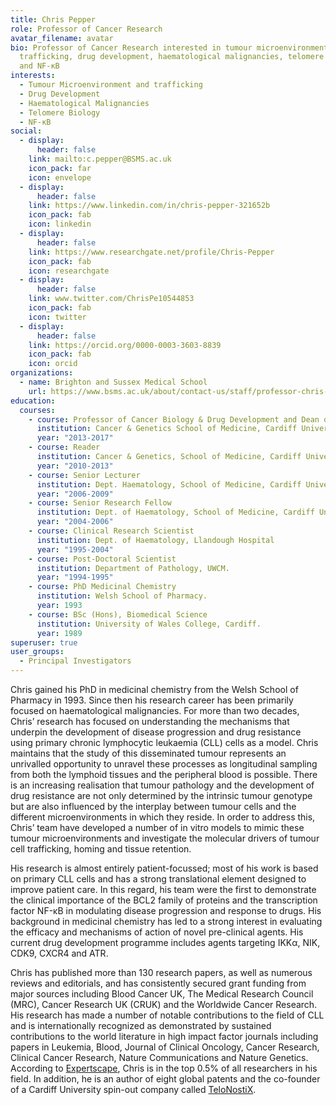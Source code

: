 ```yaml
---
title: Chris Pepper
role: Professor of Cancer Research
avatar_filename: avatar
bio: Professor of Cancer Research interested in tumour microenvironment and
  trafficking, drug development, haematological malignancies, telomere biology
  and NF-κB
interests:
  - Tumour Microenvironment and trafficking
  - Drug Development
  - Haematological Malignancies
  - Telomere Biology
  - NF-κB
social:
  - display:
      header: false
    link: mailto:c.pepper@BSMS.ac.uk
    icon_pack: far
    icon: envelope
  - display:
      header: false
    link: https://www.linkedin.com/in/chris-pepper-321652b
    icon_pack: fab
    icon: linkedin
  - display:
      header: false
    link: https://www.researchgate.net/profile/Chris-Pepper
    icon_pack: fab
    icon: researchgate
  - display:
      header: false
    link: www.twitter.com/ChrisPe10544853
    icon_pack: fab
    icon: twitter
  - display:
      header: false
    link: https://orcid.org/0000-0003-3603-8839
    icon_pack: fab
    icon: orcid
organizations:
  - name: Brighton and Sussex Medical School
    url: https://www.bsms.ac.uk/about/contact-us/staff/professor-chris-pepper.aspx
education:
  courses:
    - course: Professor of Cancer Biology & Drug Development and Dean of Research
      institution: Cancer & Genetics School of Medicine, Cardiff University.
      year: "2013-2017"      
    - course: Reader
      institution: Cancer & Genetics, School of Medicine, Cardiff University.
      year: "2010-2013"      
    - course: Senior Lecturer
      institution: Dept. Haematology, School of Medicine, Cardiff University.
      year: "2006-2009"
    - course: Senior Research Fellow
      institution: Dept. of Haematology, School of Medicine, Cardiff University.
      year: "2004-2006"
    - course: Clinical Research Scientist
      institution: Dept. of Haematology, Llandough Hospital
      year: "1995-2004"
    - course: Post-Doctoral Scientist
      institution: Department of Pathology, UWCM.
      year: "1994-1995"
    - course: PhD Medicinal Chemistry
      institution: Welsh School of Pharmacy.
      year: 1993
    - course: BSc (Hons), Biomedical Science
      institution: University of Wales College, Cardiff.
      year: 1989
superuser: true
user_groups:
  - Principal Investigators
---
```

Chris gained his PhD in medicinal chemistry from the Welsh School of Pharmacy in 1993. Since then his research career has been primarily focused on haematological malignancies. For more than two decades, Chris’ research has focused on understanding the mechanisms that underpin the development of disease progression and drug resistance using primary chronic lymphocytic leukaemia (CLL) cells as a model. Chris maintains that the study of this disseminated tumour represents an unrivalled opportunity to unravel these processes as longitudinal sampling from both the lymphoid tissues and the peripheral blood is possible. There is an increasing realisation that tumour pathology and the development of drug resistance are not only determined by the intrinsic tumour genotype but are also influenced by the interplay between tumour cells and the different microenvironments in which they reside. In order to address this, Chris’ team have developed a number of in vitro models to mimic these tumour microenvironments and investigate the molecular drivers of tumour cell trafficking, homing and tissue retention.


His research is almost entirely patient-focussed; most of his work is based on primary CLL cells and has a strong translational element designed to improve patient care. In this regard, his team were the first to demonstrate the clinical importance of the BCL2 family of proteins and the transcription factor NF-κB in modulating disease progression and response to drugs. His background in medicinal chemistry has led to a strong interest in evaluating the efficacy and mechanisms of action of novel pre-clinical agents. His current drug development programme includes agents targeting IKKα, NIK, CDK9, CXCR4 and ATR.


Chris has published more than 130 research papers, as well as numerous reviews and editorials, and has consistently secured grant funding from major sources including Blood Cancer UK, The Medical Research Council (MRC), Cancer Research UK (CRUK) and the Worldwide Cancer Research. His research has made a number of notable contributions to the field of CLL and is internationally recognized as demonstrated by sustained contributions to the world literature in high impact factor journals including papers in Leukemia, Blood, Journal of Clinical Oncology, Cancer Research, Clinical Cancer Research, Nature Communications and Nature Genetics. According to [Expertscape](http://www.sussex.ac.uk/staff/newsandevents/?id=56934), Chris is in the top 0.5% of all researchers in his field. In addition, he is an author of eight global patents and the co-founder of a Cardiff University spin-out company called [TeloNostiX](https://www.telonostix.com/).
